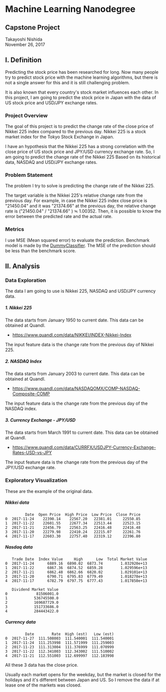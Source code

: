 # Machine Learning Nanodegree

## Capstone Project
Takayoshi Nishida  
November 26, 2017

## I. Definition

Predicting the stock price has been researched for long. 
Now many people try to predict stock price with the machine learning algorithms, but there is not a single answer for this and it is still challenging problem.

It is also known that every country's stock market influences each other.
In this project, I am going to predict the stock price in Japan with the data of US stock price and USD/JPY exchange rates.

### Project Overview

The goal of this project is to predict the change rate of the close price of Nikkei 225 index compared to the previous day. 
Nikkei 225 is a stock market index for the Tokyo Stock Exchange in Japan. 

I have an hypothesis that the Nikkei 225 has a strong correlation with the close price of US stock price and JPY/USD currency exchange rate.
So, I am going to predict the change rate of the Nikkei 225 Based on its historical data, NASDAQ and USD/JPY exchange rates.

### Problem Statement

The problem I try to solve is predicting the change rate of the Nikkei 225.

The target variable is the Nikkei 225's relative change rate from the previous day.
For example, in case the Nikkei 225 index close price is "21450.04" and it was "21374.66" at the previous day, the relative change rate is ("21450.04" / "21374.66" ) ≒ 1.00352. 
Then, it is possible to know the error between the predicted rate and the actual rate.

### Metrics

I use MSE (Mean squared error) to evaluate the prediction.
Benchmark model is made by the [DummyClassifier](http://scikit-learn.org/stable/modules/generated/sklearn.dummy.DummyClassifier.html).
The MSE of the prediction should be less than the benchmark score.

## II. Analysis

### Data Exploration

The data I am going to use is Nikkei 225, NASDAQ and USD/JPY currency data.

##### 1. Nikkei 225 

The data starts from January 1950 to current date. This data can be obtained at Quandl.
- https://www.quandl.com/data/NIKKEI/INDEX-Nikkei-Index

The input feature data is the change rate from the previous day of Nikkei 225.

##### 2. NASDAQ Index

The data starts from January 2003 to current date. This data can be obtained at Quandl.
- https://www.quandl.com/data/NASDAQOMX/COMP-NASDAQ-Composite-COMP

The input feature data is the change rate from the previous day of the NASDAQ index.

##### 3. Currency Exchange - JPY/USD

The data starts from March 1991 to current date. This data can be obtained at Quandl.
- https://www.quandl.com/data/CURRFX/USDJPY-Currency-Exchange-Rates-USD-vs-JPY

The input feature data is the change rate from the previous day of the JPY/USD exchange rate.

### Exploratory Visualization

These are the example of the original data.

##### Nikkei data

```
         Date  Open Price  High Price  Low Price  Close Price
0  2017-11-24    22390.14    22567.20   22381.01     22550.85
1  2017-11-22    22601.55    22677.34   22513.44     22523.15
2  2017-11-21    22456.79    22563.25   22416.48     22416.48
3  2017-11-20    22279.98    22410.24   22215.07     22261.76
4  2017-11-17    22603.30    22757.40   22319.12     22396.80
```

##### Nasdaq data

```
   Trade Date  Index Value     High      Low  Total Market Value
0  2017-11-24      6889.16  6890.02  6873.74        1.032920e+13   
1  2017-11-22      6867.36  6874.52  6859.28        1.029596e+13   
2  2017-11-21      6862.48  6862.66  6820.02        1.029101e+13   
3  2017-11-20      6790.71  6795.83  6779.49        1.018278e+13   
4  2017-11-17      6782.79  6797.75  6777.43        1.017850e+13

   Dividend Market Value  
0             81506001.0  
1            536745500.0  
2            169687729.0  
3            151733686.0  
4            284443422.0  
```

##### Currency data

```
         Date        Rate  High (est)   Low (est)
0  2017-11-27  111.508003  111.540001  111.540001
1  2017-11-24  111.253998  111.571999  111.259003
2  2017-11-23  111.313004  111.376999  111.070999
3  2017-11-22  112.341003  112.343002  111.510002
4  2017-11-21  112.551003  112.699997  112.183998
```

All these 3 data has the close price.

Usually each market opens for the weekday, but the market is closed for the holidays and it's different between Japan and US.
So I remove the data if at lease one of the markets was closed.
